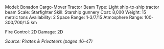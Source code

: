 Model: Bonadon Cargo-Mover Tractor Beam
Type: Light ship-to-ship tractor beam
Scale: Starfighter
Skill: Starship gunnery
Cost: 8,000
Weight: 15 metric tons
Availability: 2
Space Range: 1-3/7/15
Atmosphere Range: 100-300/700/1.5 km

Fire Control: 2D
Damage: 2D

*Source: Pirates & Privateers (pages 46-47)*